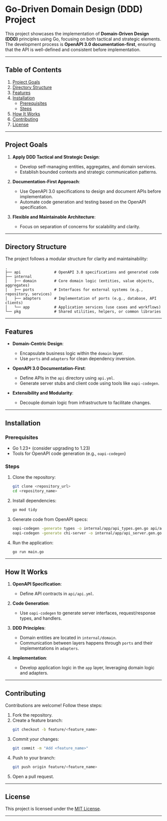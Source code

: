 # Go-Driven Domain Design (DDD) Project

This project showcases the implementation of **Domain-Driven Design (DDD)** principles using Go, focusing on both tactical and strategic elements. The development process is **OpenAPI 3.0 documentation-first**, ensuring that the API is well-defined and consistent before implementation.

---

## Table of Contents

1. [Project Goals](#project-goals)
2. [Directory Structure](#directory-structure)
3. [Features](#features)
4. [Installation](#installation)
   - [Prerequisites](#prerequisites)
   - [Steps](#steps)
5. [How It Works](#how-it-works)
6. [Contributing](#contributing)
7. [License](#license)

---

## Project Goals

1. **Apply DDD Tactical and Strategic Design**:
   - Develop self-managing entities, aggregates, and domain services.
   - Establish bounded contexts and strategic communication patterns.

2. **Documentation-First Approach**:
   - Use OpenAPI 3.0 specifications to design and document APIs before implementation.
   - Automate code generation and testing based on the OpenAPI specification.

3. **Flexible and Maintainable Architecture**:
   - Focus on separation of concerns for scalability and clarity.

---

## Directory Structure

The project follows a modular structure for clarity and maintainability:

```plaintext
.
├── api               # OpenAPI 3.0 specifications and generated code
├── internal
│   ├── domain        # Core domain logic (entities, value objects, aggregates)
│   ├── ports         # Interfaces for external systems (e.g., repository, services)
│   ├── adapters      # Implementation of ports (e.g., database, API clients)
│   └── app           # Application services (use cases and workflows)
└── pkg               # Shared utilities, helpers, or common libraries
```

---

## Features

- **Domain-Centric Design**:
  - Encapsulate business logic within the `domain` layer.
  - Use `ports` and `adapters` for clean dependency inversion.

- **OpenAPI 3.0 Documentation-First**:
  - Define APIs in the `api` directory using `api.yml`.
  - Generate server stubs and client code using tools like `oapi-codegen`.

- **Extensibility and Modularity**:
  - Decouple domain logic from infrastructure to facilitate changes.

---

## Installation

### Prerequisites

- Go 1.23+ (consider upgrading to 1.23)
- Tools for OpenAPI code generation (e.g., `oapi-codegen`)

### Steps

1. Clone the repository:
   ```bash
   git clone <repository_url>
   cd <repository_name>
   ```

2. Install dependencies:
   ```bash
   go mod tidy
   ```

3. Generate code from OpenAPI specs:
   ```bash
   oapi-codegen -generate types -o internal/app/api_types.gen.go api/api.yml
   oapi-codegen -generate chi-server -o internal/app/api_server.gen.go api/api.yml
   ```

4. Run the application:
   ```bash
   go run main.go
   ```

---

## How It Works

1. **OpenAPI Specification**:
   - Define API contracts in `api/api.yml`.

2. **Code Generation**:
   - Use `oapi-codegen` to generate server interfaces, request/response types, and handlers.

3. **DDD Principles**:
   - Domain entities are located in `internal/domain`.
   - Communication between layers happens through `ports` and their implementations in `adapters`.

4. **Implementation**:
   - Develop application logic in the `app` layer, leveraging domain logic and adapters.

---

## Contributing

Contributions are welcome! Follow these steps:

1. Fork the repository.
2. Create a feature branch:
   ```bash
   git checkout -b feature/<feature_name>
   ```
3. Commit your changes:
   ```bash
   git commit -m "Add <feature_name>"
   ```
4. Push to your branch:
   ```bash
   git push origin feature/<feature_name>
   ```
5. Open a pull request.

---

## License

This project is licensed under the [MIT License](LICENSE).

---
